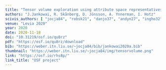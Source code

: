 ```yaml
---
title: "Tensor volume exploration using attribute space representatives"
authors: "J.Jankowai, R. Skånberg, D. Jönsson, A. Ynnerman, I. Hotz"
scivis_authors: [ "jocja84", "robsk21", "danjo37", "andyn27", "ingho32" ]
venue: "Levia 2020"
year: 2020
date: 2020-11-18
doi: "10.31219/osf.io/qu8rz"
pdf: "https://osf.io/qu8rz/download"
bib: "https://weber.itn.liu.se/~jocja84/bib/jankowai2020a.bib"
thumbnail: "https://weber.itn.liu.se/~jocja84/img/tensorvolume.png"
link: "https://osf.io/rhs8p/"
link_title: "OSF project"
---
```

